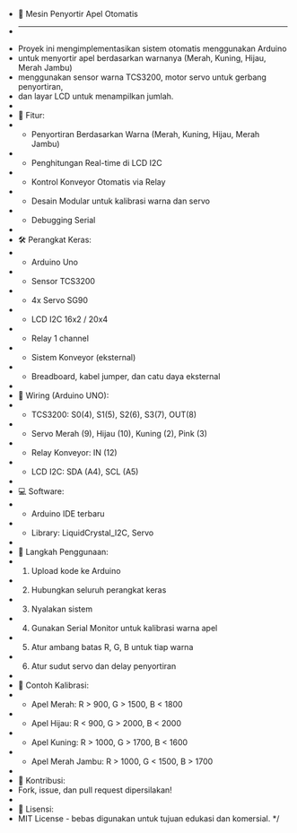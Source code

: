 
 * 🍎 Mesin Penyortir Apel Otomatis
 * --------------------------------
 * Proyek ini mengimplementasikan sistem otomatis menggunakan Arduino 
 * untuk menyortir apel berdasarkan warnanya (Merah, Kuning, Hijau, Merah Jambu) 
 * menggunakan sensor warna TCS3200, motor servo untuk gerbang penyortiran, 
 * dan layar LCD untuk menampilkan jumlah.
 *
 * 🌟 Fitur:
 * - Penyortiran Berdasarkan Warna (Merah, Kuning, Hijau, Merah Jambu)
 * - Penghitungan Real-time di LCD I2C
 * - Kontrol Konveyor Otomatis via Relay
 * - Desain Modular untuk kalibrasi warna dan servo
 * - Debugging Serial
 *
 * 🛠️ Perangkat Keras:
 * - Arduino Uno
 * - Sensor TCS3200
 * - 4x Servo SG90
 * - LCD I2C 16x2 / 20x4
 * - Relay 1 channel
 * - Sistem Konveyor (eksternal)
 * - Breadboard, kabel jumper, dan catu daya eksternal
 *
 * 🔌 Wiring (Arduino UNO):
 * - TCS3200: S0(4), S1(5), S2(6), S3(7), OUT(8)
 * - Servo Merah (9), Hijau (10), Kuning (2), Pink (3)
 * - Relay Konveyor: IN (12)
 * - LCD I2C: SDA (A4), SCL (A5)
 *
 * 💻 Software:
 * - Arduino IDE terbaru
 * - Library: LiquidCrystal_I2C, Servo
 *
 * 🚀 Langkah Penggunaan:
 * 1. Upload kode ke Arduino
 * 2. Hubungkan seluruh perangkat keras
 * 3. Nyalakan sistem
 * 4. Gunakan Serial Monitor untuk kalibrasi warna apel
 * 5. Atur ambang batas R, G, B untuk tiap warna
 * 6. Atur sudut servo dan delay penyortiran
 *
 * 🧪 Contoh Kalibrasi:
 * - Apel Merah: R > 900, G > 1500, B < 1800
 * - Apel Hijau: R < 900, G > 2000, B < 2000
 * - Apel Kuning: R > 1000, G > 1700, B < 1600
 * - Apel Merah Jambu: R > 1000, G < 1500, B > 1700
 *
 * 🤝 Kontribusi:
 * Fork, issue, dan pull request dipersilakan!
 *
 * 📄 Lisensi:
 * MIT License - bebas digunakan untuk tujuan edukasi dan komersial.
 */
